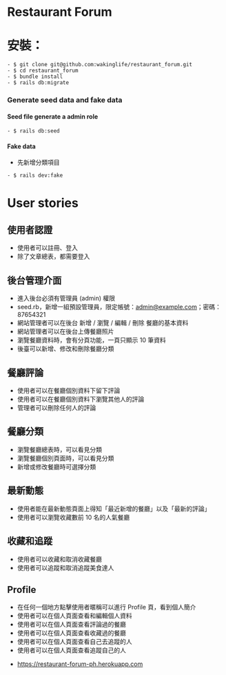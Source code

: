 # Restaurant Forum

# 安裝：

```
- $ git clone git@github.com:wakinglife/restaurant_forum.git
- $ cd restaurant_forum
- $ bundle install
- $ rails db:migrate
```
### Generate seed data and fake data
#### Seed file generate a admin role
```
- $ rails db:seed
```
#### Fake data   
-  先新增分類項目
```
- $ rails dev:fake

```
# User stories
## 使用者認證
- 使用者可以註冊、登入 
- 除了文章總表，都需要登入
## 後台管理介面
- 進入後台必須有管理員 (admin) 權限
- seed.rb，新增一組預設管理員，限定帳號：admin@example.com；密碼：87654321
- 網站管理者可以在後台 新增 / 瀏覽 / 編輯 / 刪除 餐廳的基本資料
- 網站管理者可以在後台上傳餐廳照片
- 瀏覽餐廳資料時，會有分頁功能，一頁只顯示 10 筆資料
- 後臺可以新增、修改和刪除餐廳分類
## 餐廳評論
- 使用者可以在餐廳個別資料下留下評論
- 使用者可以在餐廳個別資料下瀏覽其他人的評論
- 管理者可以刪除任何人的評論
## 餐廳分類
- 瀏覽餐廳總表時，可以看見分類
- 瀏覽餐廳個別頁面時，可以看見分類
- 新增或修改餐廳時可選擇分類
## 最新動態
- 使用者能在最新動態頁面上得知「最近新增的餐廳」以及「最新的評論」
- 使用者可以瀏覽收藏數前 10 名的人氣餐廳
## 收藏和追蹤
- 使用者可以收藏和取消收藏餐廳
- 使用者可以追蹤和取消追蹤美食達人
## Profile
- 在任何一個地方點擊使用者暱稱可以進行 Profile 頁，看到個人簡介
- 使用者可以在個人頁面查看和編輯個人資料 
- 使用者可以在個人頁面查看評論過的餐廳
- 使用者可以在個人頁面查看收藏過的餐廳
- 使用者可以在個人頁面查看自己去追蹤的人
- 使用者可以在個人頁面查看追蹤自己的人

* https://restaurant-forum-ph.herokuapp.com
